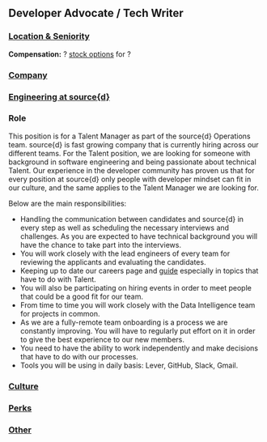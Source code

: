 Developer Advocate / Tech Writer
------------------------------------------

### [Location & Seniority](../location-seniority-section.md)

**Compensation:** ? [stock options](https://github.com/src-d/guide/blob/master/talent/esop.md) for ?

### [Company](../company-section.md)

### [Engineering at source{d}](../engineering-section.md)

### Role

This position is for a Talent Manager as part of the source{d} Operations team. 
source{d} is fast growing company that is currently hiring across our different teams. For the Talent position, we are looking for someone with background in software engineering and being passionate about technical Talent. Our experience in the developer community has proven us that for every position at source{d} only people with developer mindset can fit in our culture, and the same applies to the Talent Manager we are looking for. 

Below are the main responsibilities: 

- Handling the communication between candidates and source{d} in every step as well as scheduling the necessary interviews and challenges. As you are expected to have technical background you will have the chance to take part into the interviews.
- You will work closely with the lead engineers of every team for reviewing the applicants and evaluating the candidates.  
- Keeping up to date our careers page and [guide](https://github.com/src-d/guide) especially in topics that have to do with Talent.
- You will also be participating on hiring events in order to meet people that could be a good fit for our team.
- From time to time you will work closely with the Data Intelligence team for projects in common.
- As we are a fully-remote team onboarding is a process we are constantly improving. You will have to regularly put effort on it in order to give the best experience to our new members.
- You need to have the ability to work independently and make decisions that have to do with our processes.
- Tools you will be using in daily basis: Lever, GitHub, Slack, Gmail.

### [Culture](../culture-section.md)

### [Perks](../perks-section.md)

### [Other](../other-section.md)

